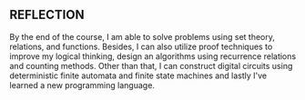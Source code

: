 ## REFLECTION
By the end of the course, I am able to solve problems using set theory, relations, and functions. Besides, I can also utilize proof techniques to improve my logical thinking, design an algorithms using recurrence relations and counting methods. Other than that, I can construct digital circuits using deterministic finite automata and finite state machines and lastly I've learned a new programming language.
